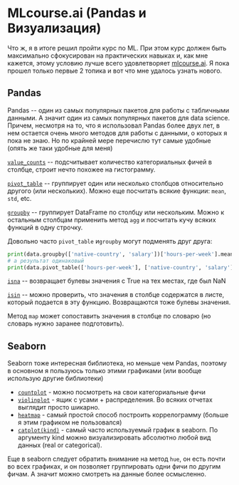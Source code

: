 # MLcourse.ai (Pandas и Визуализация)

Что ж, я в итоге решил пройти курс по ML. При этом курс должен быть максимально сфокусирован на практических навыках и, как мне кажется, этому условию лучше всего удовлетворяет [mlcourse.ai](https://mlcourse.ai/). Я пока прошел только первые 2 топика и вот что мне удалось узнать нового.

## Pandas

Pandas -- один из самых популярных пакетов для работы с табличными данными. А значит один из самых популярных пакетов для data science. Причем, несмотря на то, что я использовал Pandas более двух лет, в нем остается очень много методов для работы с данными, о которых я пока не знаю. Но по крайней мере перечислю тут самые удобные (опять же таки удобные для меня)

[`value_counts`](https://pandas.pydata.org/pandas-docs/stable/reference/api/pandas.Series.value_counts.html?highlight=value_counts) -- подсчитывает количество категориальных фичей в столбце, строит нечто похожее на гистограмму.

[`pivot_table`](https://pandas.pydata.org/pandas-docs/stable/reference/api/pandas.pivot_table.html) -- группирует один или несколько столбцов относительно другого (или нескольких). Можно еще посчитать всякие функции: `mean`, `std`, etc.

[`groupby`](https://pandas.pydata.org/pandas-docs/stable/reference/api/pandas.DataFrame.groupby.html?highlight=groupby#pandas.DataFrame.groupby) -- группирует DataFrame по столбцу или нескольким. Можно к остальным столбцам применить метод `agg` и посчитать кучу всяких функций в одну строчку.

Довольно часто `pivot_table` и`groupby` могут подменять друг друга:

```python
print(data.groupby(['native-country', 'salary'])['hours-per-week'].mean()[' Japan'])
# а результат одинаковый
print(data.pivot_table(['hours-per-week'], ['native-country', 'salary'], aggfunc='mean').loc[[' Japan']])
```

[`isna`](https://pandas.pydata.org/pandas-docs/stable/reference/api/pandas.DataFrame.isna.html?highlight=isna#pandas.DataFrame.isna) -- возвращает булевы значения с True на тех местах, где был NaN

[`isin`](https://pandas.pydata.org/pandas-docs/stable/reference/api/pandas.DataFrame.isin.html?highlight=isin#pandas.DataFrame.isin) -- можно проверить, что значения в столбце содержатся в листе, который подается в эту функцию. Возвращаются тоже булевы значения.

Метод `map` может сопоставить значения в столбце по словарю (но словарь нужно заранее подготовить).

## Seaborn
Seaborn тоже интересная библиотека, но меньше чем Pandas, поэтому в основном я пользуюсь только этими графиками (или вообще использую другие библиотеки)

- [`countplot`](https://seaborn.pydata.org/generated/seaborn.countplot.html)  - можно посмотреть на свои категориальные фичи
- [`violinplot`](https://seaborn.pydata.org/generated/seaborn.violinplot.html) - ящик с усами + распределения. Во всяких отчетах выглядит просто шикарно.
- [`heatmap`](https://seaborn.pydata.org/generated/seaborn.heatmap.html) - самый простой способ построить коррелограмму (больше я этим графиком не пользовался)
- [`catplot(kind)`](https://seaborn.pydata.org/generated/seaborn.catplot.html) - самый часто используемый график в seaborn. По аргументу kind можно визуализировать абсолютно любой вид данных (real or categorical).

Еще в seaborn следует обратить внимание на метод `hue`, он есть почти во всех графиках, и он позволяет группировать одни фичи по другим фичам. А значит можно смотреть на данные более осмысленно.